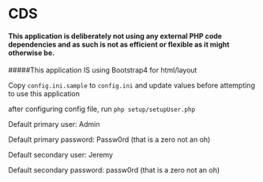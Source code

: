 # CDS
#### This application is deliberately not using any external PHP code dependencies and as such is not as efficient or flexible as it might otherwise be.

#####This application IS using Bootstrap4 for html/layout

Copy `config.ini.sample` to `config.ini` and update values before attempting to use this application

after configuring config file, run `php setup/setupUser.php`

Default primary user: Admin

Default primary password: Passw0rd (that is a zero not an oh)

Default secondary user: Jeremy

Default secondary password: passw0rd (that is a zero not an oh)
